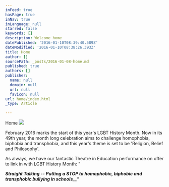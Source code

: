 ```yaml
---
inFeed: true
hasPage: true
inNav: true
inLanguage: null
starred: false
keywords: []
description: Welcome home
datePublished: '2016-01-10T08:39:40.589Z'
dateModified: '2016-01-10T08:38:26.393Z'
title: Home
author: []
sourcePath: _posts/2016-01-08-home.md
published: true
authors: []
publisher:
  name: null
  domain: null
  url: null
  favicon: null
url: home/index.html
_type: Article

---
```

Home
![](https://the-grid-user-content.s3-us-west-2.amazonaws.com/73b45e08-a6ea-401d-ba61-fbd669fd27b5.JPG)

February 2016 marks the start of this year's LGBT History Month. Now in its 49th year, the month long celebration aims to challenge homophobia, biphobia and transphobia, and this year's theme is set to be 'Religion, Belief and Philosophy'.

As always, we have our fantastic Theatre in Education performance on offer to link in with LGBT History Month: "

_**Straight Talking -- Putting a STOP to homophobic, biphobic and transphobic bullying in schools**__**"**_